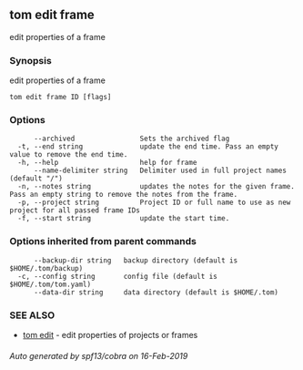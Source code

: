 ## tom edit frame

edit properties of a frame

### Synopsis

edit properties of a frame

```
tom edit frame ID [flags]
```

### Options

```
      --archived                Sets the archived flag
  -t, --end string              update the end time. Pass an empty value to remove the end time.
  -h, --help                    help for frame
      --name-delimiter string   Delimiter used in full project names (default "/")
  -n, --notes string            updates the notes for the given frame. Pass an empty string to remove the notes from the frame.
  -p, --project string          Project ID or full name to use as new project for all passed frame IDs
  -f, --start string            update the start time.
```

### Options inherited from parent commands

```
      --backup-dir string   backup directory (default is $HOME/.tom/backup)
  -c, --config string       config file (default is $HOME/.tom/tom.yaml)
      --data-dir string     data directory (default is $HOME/.tom)
```

### SEE ALSO

* [tom edit](tom_edit.md)	 - edit properties of projects or frames

###### Auto generated by spf13/cobra on 16-Feb-2019
